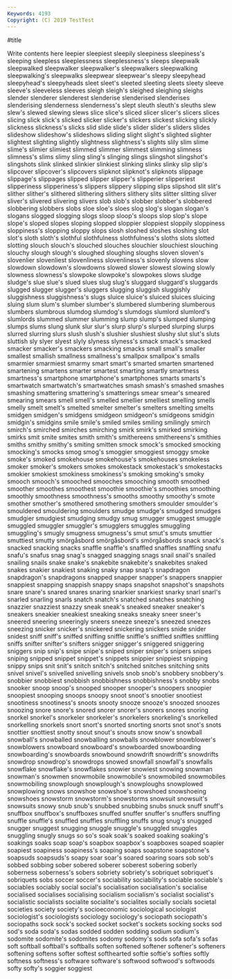 ```yaml
---
Keywords: 4193
Copyright: (C) 2019 TestTest
---
```


#title

Write contents here
leepier sleepiest sleepily sleepiness sleepiness's sleeping
sleepless sleeplessness sleeplessness's sleeps sleepwalk sleepwalked sleepwalker sleepwalker's sleepwalkers sleepwalking
sleepwalking's sleepwalks sleepwear sleepwear's sleepy sleepyhead sleepyhead's sleepyheads sleet sleet's
sleeted sleeting sleets sleety sleeve sleeve's sleeveless sleeves sleigh sleigh's
sleighed sleighing sleighs slender slenderer slenderest slenderise slenderised slenderises slenderising
slenderness slenderness's slept sleuth sleuth's sleuths slew slew's slewed slewing
slews slice slice's sliced slicer slicer's slicers slices slicing slick
slick's slicked slicker slicker's slickers slickest slicking slickly slickness slickness's
slicks slid slide slide's slider slider's sliders slides slideshow slideshow's
slideshows sliding slight slight's slighted slighter slightest slighting slightly slightness
slightness's slights slily slim slime slime's slimier slimiest slimmed slimmer
slimmest slimming slimness slimness's slims slimy sling sling's slinging slings
slingshot slingshot's slingshots slink slinked slinkier slinkiest slinking slinks slinky
slip slip's slipcover slipcover's slipcovers slipknot slipknot's slipknots slippage slippage's
slippages slipped slipper slipper's slipperier slipperiest slipperiness slipperiness's slippers slippery
slipping slips slipshod slit slit's slither slither's slithered slithering slithers
slithery slits slitter slitting sliver sliver's slivered slivering slivers slob
slob's slobber slobber's slobbered slobbering slobbers slobs sloe sloe's sloes
slog slog's slogan slogan's slogans slogged slogging slogs sloop sloop's
sloops slop slop's slope slope's sloped slopes sloping slopped sloppier
sloppiest sloppily sloppiness sloppiness's slopping sloppy slops slosh sloshed sloshes
sloshing slot slot's sloth sloth's slothful slothfulness slothfulness's sloths slots
slotted slotting slouch slouch's slouched slouches slouchier slouchiest slouching slouchy
slough slough's sloughed sloughing sloughs sloven sloven's slovenlier slovenliest slovenliness
slovenliness's slovenly slovens slow slowdown slowdown's slowdowns slowed slower slowest
slowing slowly slowness slowness's slowpoke slowpoke's slowpokes slows sludge sludge's
slue slue's slued slues slug slug's sluggard sluggard's sluggards slugged
slugger slugger's sluggers slugging sluggish sluggishly sluggishness sluggishness's slugs sluice
sluice's sluiced sluices sluicing sluing slum slum's slumber slumber's slumbered
slumbering slumberous slumbers slumbrous slumdog slumdog's slumdogs slumlord slumlord's slumlords
slummed slummer slumming slump slump's slumped slumping slumps slums slung
slunk slur slur's slurp slurp's slurped slurping slurps slurred slurring
slurs slush slush's slushier slushiest slushy slut slut's sluts sluttish
sly slyer slyest slyly slyness slyness's smack smack's smacked smacker
smacker's smackers smacking smacks small small's smaller smallest smallish smallness
smallness's smallpox smallpox's smalls smarmier smarmiest smarmy smart smart's smarted
smarten smartened smartening smartens smarter smartest smarting smartly smartness smartness's
smartphone smartphone's smartphones smarts smarts's smartwatch smartwatch's smartwatches smash smash's
smashed smashes smashing smattering smattering's smatterings smear smear's smeared smearing
smears smell smell's smelled smellier smelliest smelling smells smelly smelt
smelt's smelted smelter smelter's smelters smelting smelts smidgen smidgen's smidgens
smidgeon smidgeon's smidgeons smidgin smidgin's smidgins smile smile's smiled smiles
smiling smilingly smirch smirch's smirched smirches smirching smirk smirk's smirked
smirking smirks smit smite smites smith smith's smithereens smithereens's smithies
smiths smithy smithy's smiting smitten smock smock's smocked smocking smocking's
smocks smog smog's smoggier smoggiest smoggy smoke smoke's smoked smokehouse
smokehouse's smokehouses smokeless smoker smoker's smokers smokes smokestack smokestack's smokestacks
smokier smokiest smokiness smokiness's smoking smoking's smoky smooch smooch's smooched
smooches smooching smooth smoothed smoother smoothes smoothest smoothie smoothie's smoothies
smoothing smoothly smoothness smoothness's smooths smoothy smoothy's smote smother smother's
smothered smothering smothers smoulder smoulder's smouldered smouldering smoulders smudge smudge's
smudged smudges smudgier smudgiest smudging smudgy smug smugger smuggest smuggle
smuggled smuggler smuggler's smugglers smuggles smuggling smuggling's smugly smugness smugness's
smut smut's smuts smuttier smuttiest smutty smörgåsbord smörgåsbord's smörgåsbords snack
snack's snacked snacking snacks snaffle snaffle's snaffled snaffles snaffling snafu
snafu's snafus snag snag's snagged snagging snags snail snail's snailed
snailing snails snake snake's snakebite snakebite's snakebites snaked snakes snakier
snakiest snaking snaky snap snap's snapdragon snapdragon's snapdragons snapped snapper
snapper's snappers snappier snappiest snapping snappish snappy snaps snapshot snapshot's
snapshots snare snare's snared snares snaring snarkier snarkiest snarky snarl
snarl's snarled snarling snarls snatch snatch's snatched snatches snatching snazzier
snazziest snazzy sneak sneak's sneaked sneaker sneaker's sneakers sneakier sneakiest
sneaking sneaks sneaky sneer sneer's sneered sneering sneeringly sneers sneeze
sneeze's sneezed sneezes sneezing snicker snicker's snickered snickering snickers snide
snider snidest sniff sniff's sniffed sniffing sniffle sniffle's sniffled sniffles
sniffling sniffs snifter snifter's snifters snigger snigger's sniggered sniggering sniggers
snip snip's snipe snipe's sniped sniper sniper's snipers snipes sniping
snipped snippet snippet's snippets snippier snippiest snipping snippy snips snit
snit's snitch snitch's snitched snitches snitching snits snivel snivel's snivelled
snivelling snivels snob snob's snobbery snobbery's snobbier snobbiest snobbish snobbishness
snobbishness's snobby snobs snooker snoop snoop's snooped snooper snooper's snoopers
snoopier snoopiest snooping snoops snoopy snoot snoot's snootier snootiest snootiness
snootiness's snoots snooty snooze snooze's snoozed snoozes snoozing snore snore's
snored snorer snorer's snorers snores snoring snorkel snorkel's snorkeler snorkeler's
snorkelers snorkeling's snorkelled snorkelling snorkels snort snort's snorted snorting snorts
snot snot's snots snottier snottiest snotty snout snout's snouts snow
snow's snowball snowball's snowballed snowballing snowballs snowblower snowblower's snowblowers snowboard
snowboard's snowboarded snowboarding snowboarding's snowboards snowbound snowdrift snowdrift's snowdrifts snowdrop
snowdrop's snowdrops snowed snowfall snowfall's snowfalls snowflake snowflake's snowflakes snowier
snowiest snowing snowman snowman's snowmen snowmobile snowmobile's snowmobiled snowmobiles snowmobiling
snowplough snowplough's snowploughs snowplowed snowplowing snows snowshoe snowshoe's snowshoed snowshoeing
snowshoes snowstorm snowstorm's snowstorms snowsuit snowsuit's snowsuits snowy snub snub's
snubbed snubbing snubs snuck snuff snuff's snuffbox snuffbox's snuffboxes snuffed
snuffer snuffer's snuffers snuffing snuffle snuffle's snuffled snuffles snuffling snuffs
snug snug's snugged snugger snuggest snugging snuggle snuggle's snuggled snuggles
snuggling snugly snugs so so's soak soak's soaked soaking soaking's
soakings soaks soap soap's soapbox soapbox's soapboxes soaped soapier soapiest
soapiness soapiness's soaping soaps soapstone soapstone's soapsuds soapsuds's soapy soar
soar's soared soaring soars sob sob's sobbed sobbing sober sobered
soberer soberest sobering soberly soberness soberness's sobers sobriety sobriety's sobriquet
sobriquet's sobriquets sobs soccer soccer's sociability sociability's sociable sociable's sociables
sociably social social's socialisation socialisation's socialise socialised socialises socialising socialism
socialism's socialist socialist's socialistic socialists socialite socialite's socialites socially socials
societal societies society society's socioeconomic sociological sociologist sociologist's sociologists sociology
sociology's sociopath sociopath's sociopaths sock sock's socked socket socket's sockets
socking socks sod sod's soda soda's sodas sodded sodden sodding
sodium sodium's sodomite sodomite's sodomites sodomy sodomy's sods sofa sofa's
sofas soft softball softball's softballs soften softened softener softener's softeners
softening softens softer softest softhearted softie softie's softies softly softness
softness's software software's softwood softwood's softwoods softy softy's soggier soggiest
